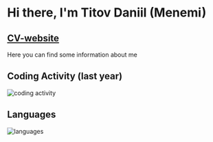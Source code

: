 # Hi there, I'm Titov Daniil (Menemi)

## [CV-website](https://menemi.github.io/cv/)

Here you can find some information about me

## Coding Activity (last year)


![coding activity](https://wakatime.com/share/@Menemi/c3d2c8af-939b-4337-a08f-b3a9119b8dad.svg)


## Languages

![languages](https://wakatime.com/share/@Menemi/90d4cb42-b380-422f-a388-a16d24fac643.svg)
